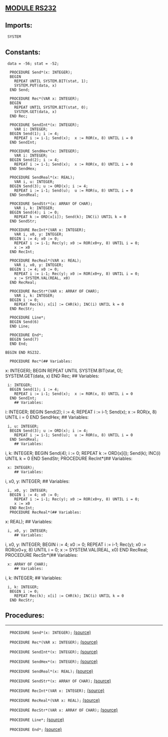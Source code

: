 
## [MODULE RS232](https://github.com/io-core/System/blob/main/RS232.Mod)

  ## Imports:
` SYSTEM`

  ## Constants:
```
 data = -56; stat = -52;

  PROCEDURE Send*(x: INTEGER);
  BEGIN
    REPEAT UNTIL SYSTEM.BIT(stat, 1);
    SYSTEM.PUT(data, x)
  END Send;
  
  PROCEDURE Rec*(VAR x: INTEGER);
  BEGIN
    REPEAT UNTIL SYSTEM.BIT(stat, 0);
    SYSTEM.GET(data, x)
  END Rec;

  PROCEDURE SendInt*(x: INTEGER);
    VAR i: INTEGER;
  BEGIN Send(1); i := 4;
    REPEAT i := i-1; Send(x);  x := ROR(x, 8) UNTIL i = 0
  END SendInt;

  PROCEDURE SendHex*(x: INTEGER);
    VAR i: INTEGER;
  BEGIN Send(2); i := 4;
    REPEAT i := i-1; Send(x);  x := ROR(x, 8) UNTIL i = 0
  END SendHex;

  PROCEDURE SendReal*(x: REAL);
    VAR i, u: INTEGER;
  BEGIN Send(3); u := ORD(x); i := 4;
    REPEAT i := i-1; Send(u);  u := ROR(u, 8) UNTIL i = 0
  END SendReal;

  PROCEDURE SendStr*(x: ARRAY OF CHAR);
    VAR i, k: INTEGER;
  BEGIN Send(4); i := 0;
    REPEAT k := ORD(x[i]); Send(k); INC(i) UNTIL k = 0
  END SendStr;

  PROCEDURE RecInt*(VAR x: INTEGER);
    VAR i, x0, y: INTEGER;
  BEGIN i := 4; x0 := 0;
    REPEAT i := i-1; Rec(y); x0 := ROR(x0+y, 8) UNTIL i = 0;
    x := x0
  END RecInt;

  PROCEDURE RecReal*(VAR x: REAL);
    VAR i, x0, y: INTEGER;
  BEGIN i := 4; x0 := 0;
    REPEAT i := i-1; Rec(y); x0 := ROR(x0+y, 8) UNTIL i = 0;
    x := SYSTEM.VAL(REAL, x0)
  END RecReal;

  PROCEDURE RecStr*(VAR x: ARRAY OF CHAR);
    VAR i, k: INTEGER;
  BEGIN i := 0;
    REPEAT Rec(k); x[i] := CHR(k); INC(i) UNTIL k = 0
  END RecStr;

  PROCEDURE Line*;
  BEGIN Send(6)
  END Line;
  
  PROCEDURE End*;
  BEGIN Send(7)
  END End;

BEGIN END RS232.
```
```
  PROCEDURE Rec*(## Variables:
```
 x: INTEGER);
  BEGIN
    REPEAT UNTIL SYSTEM.BIT(stat, 0);
    SYSTEM.GET(data, x)
  END Rec;
    ## Variables:
```
 i: INTEGER;
  BEGIN Send(1); i := 4;
    REPEAT i := i-1; Send(x);  x := ROR(x, 8) UNTIL i = 0
  END SendInt;
    ## Variables:
```
 i: INTEGER;
  BEGIN Send(2); i := 4;
    REPEAT i := i-1; Send(x);  x := ROR(x, 8) UNTIL i = 0
  END SendHex;
    ## Variables:
```
 i, u: INTEGER;
  BEGIN Send(3); u := ORD(x); i := 4;
    REPEAT i := i-1; Send(u);  u := ROR(u, 8) UNTIL i = 0
  END SendReal;
    ## Variables:
```
 i, k: INTEGER;
  BEGIN Send(4); i := 0;
    REPEAT k := ORD(x[i]); Send(k); INC(i) UNTIL k = 0
  END SendStr;
  PROCEDURE RecInt*(## Variables:
```
 x: INTEGER);
    ## Variables:
```
 i, x0, y: INTEGER;
    ## Variables:
```
 i, x0, y: INTEGER;
  BEGIN i := 4; x0 := 0;
    REPEAT i := i-1; Rec(y); x0 := ROR(x0+y, 8) UNTIL i = 0;
    x := x0
  END RecInt;
  PROCEDURE RecReal*(## Variables:
```
 x: REAL);
    ## Variables:
```
 i, x0, y: INTEGER;
    ## Variables:
```
 i, x0, y: INTEGER;
  BEGIN i := 4; x0 := 0;
    REPEAT i := i-1; Rec(y); x0 := ROR(x0+y, 8) UNTIL i = 0;
    x := SYSTEM.VAL(REAL, x0)
  END RecReal;
  PROCEDURE RecStr*(## Variables:
```
 x: ARRAY OF CHAR);
    ## Variables:
```
 i, k: INTEGER;
    ## Variables:
```
 i, k: INTEGER;
  BEGIN i := 0;
    REPEAT Rec(k); x[i] := CHR(k); INC(i) UNTIL k = 0
  END RecStr;
```
## Procedures:
---

`  PROCEDURE Send*(x: INTEGER);` [(source)](https://github.com/io-core/System/blob/main/RS232.Mod#L9)


`  PROCEDURE Rec*(VAR x: INTEGER);` [(source)](https://github.com/io-core/System/blob/main/RS232.Mod#L15)


`  PROCEDURE SendInt*(x: INTEGER);` [(source)](https://github.com/io-core/System/blob/main/RS232.Mod#L21)


`  PROCEDURE SendHex*(x: INTEGER);` [(source)](https://github.com/io-core/System/blob/main/RS232.Mod#L27)


`  PROCEDURE SendReal*(x: REAL);` [(source)](https://github.com/io-core/System/blob/main/RS232.Mod#L33)


`  PROCEDURE SendStr*(x: ARRAY OF CHAR);` [(source)](https://github.com/io-core/System/blob/main/RS232.Mod#L39)


`  PROCEDURE RecInt*(VAR x: INTEGER);` [(source)](https://github.com/io-core/System/blob/main/RS232.Mod#L45)


`  PROCEDURE RecReal*(VAR x: REAL);` [(source)](https://github.com/io-core/System/blob/main/RS232.Mod#L52)


`  PROCEDURE RecStr*(VAR x: ARRAY OF CHAR);` [(source)](https://github.com/io-core/System/blob/main/RS232.Mod#L59)


`  PROCEDURE Line*;` [(source)](https://github.com/io-core/System/blob/main/RS232.Mod#L65)


`  PROCEDURE End*;` [(source)](https://github.com/io-core/System/blob/main/RS232.Mod#L69)

